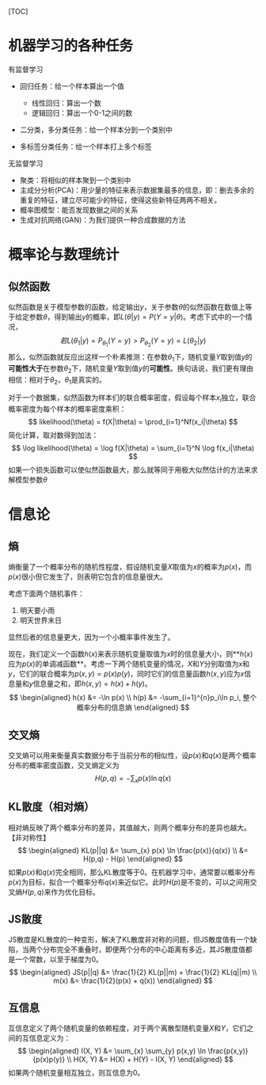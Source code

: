 [TOC]

# 机器学习的各种任务

有监督学习

- 回归任务：给一个样本算出一个值
  - 线性回归：算出一个数
  - 逻辑回归：算出一个0-1之间的数

- 二分类，多分类任务：给一个样本分到一个类别中
- 多标签分类任务：给一个样本打上多个标签

无监督学习

- 聚类：将相似的样本聚到一个类别中
- 主成分分析(PCA)：用少量的特征来表示数据集最多的信息，即：删去多余的重复的特征，建立尽可能少的特征，使得这些新特征两两不相关。
- 概率图模型：能否发现数据之间的关系
- 生成对抗网络(GAN)：为我们提供一种合成数据的方法

# 概率论与数理统计

## 似然函数

似然函数是关于模型参数的函数，给定输出$y$，关于参数$\theta$的似然函数在数值上等于给定参数$\theta$，得到输出$y$的概率，即$L{ \left(\theta \left|y \right. \right) }=P{ \left(Y=y|\theta \right) }$。考虑下式中的一个情况，
$$
若L(\theta_1|y) = P_{\theta_1}(Y=y) > P_{\theta_2}(Y=y) = L(\theta_2|y)
$$
那么，似然函数就反应出这样一个朴素推测：在参数$\theta_1$下，随机变量$Y$取到值$y$的**可能性大于**在参数$\theta_2$下，随机变量$Y$取到值$y$的**可能性**。换句话说，我们更有理由相信：相对于$\theta_2$，$\theta_1$是真实的。

对于一个数据集，似然函数为样本们的联合概率密度，假设每个样本$x_i$独立，联合概率密度为每个样本的概率密度乘积：
$$
likelihood(\theta) = f(X|\theta) = \prod_{i=1}^Nf(x_i|\theta)
$$
简化计算，取对数得到加法：
$$
\log likelihood(\theta) = \log f(X|\theta) = \sum_{i=1}^N \log f(x_i|\theta)
$$
如果一个损失函数可以使似然函数最大，那么就等同于用极大似然估计的方法来求解模型参数$\theta$

# 信息论

## 熵

熵衡量了一个概率分布的随机性程度，假设随机变量$X$取值为$x$的概率为$p(x)$，而$p(x)$很小但它发生了，则表明它包含的信息量很大。

考虑下面两个随机事件：

1. 明天要小雨
2. 明天世界末日

显然后者的信息量更大，因为一个小概率事件发生了。

现在，我们定义一个函数$h(x)$来表示随机变量取值为$x$时的信息量大小，则**$h(x)$应为$p(x)$的单调减函数**。考虑一下两个随机变量的情况，$X$和$Y$分别取值为$x$和$y$，它们的联合概率为$p(x, y) = p(x)p(y)$，同时它们的信息量函数$h(x,y)$应为$x$信息量和$y$信息量之和，即$h(x,y) = h(x) + h(y)$。
$$
\begin{aligned}
h(x) &= -\ln p(x) \\
h(p) &= -\sum_{i=1}^{n}p_i\ln p_i, 整个概率分布的信息熵
\end{aligned}
$$

## 交叉熵

交叉熵可以用来衡量真实数据分布于当前分布的相似性，设$p(x)$和$q(x)$是两个概率分布的概率密度函数，交叉熵定义为
$$
H(p, q) = - \sum_{x}p(x)\ln q(x)
$$

## KL散度（相对熵）

相对熵反映了两个概率分布的差异，其值越大，则两个概率分布的差异也越大。【非对称性】
$$
\begin{aligned}
KL(p||q) &= \sum_{x} p(x) \ln \frac{p(x)}{q(x)} \\
&= H(p,q) - H(p)
\end{aligned}
$$
如果$p(x)$和$q(x)$完全相同，那么KL散度等于0。在机器学习中，通常要以概率分布$p(x)$为目标，拟合一个概率分布$q(x)$来近似它。此时$H(p)$是不变的，可以之间用交叉熵$H(p,q)$来作为优化目标。

## JS散度

JS散度是KL散度的一种变形，解决了KL散度非对称的问题，但JS散度值有一个缺陷，当两个分布完全不重叠时，即便两个分布的中心距离有多近，其JS散度值都是一个常数，以至于梯度为0。
$$
\begin{aligned}
JS(p||q) &= \frac{1}{2} KL(p||m) + \frac{1}{2} KL(q||m) \\
m(x) &= \frac{1}{2}(p(x) + q(x))
\end{aligned}
$$

## 互信息

互信息定义了两个随机变量的依赖程度，对于两个离散型随机变量$X$和$Y$，它们之间的互信息定义为：
$$
\begin{aligned}
I(X, Y) &= \sum_{x} \sum_{y} p(x,y) \ln \frac{p(x,y)}{p(x)p(y)} \\
H(X, Y) &= H(X) + H(Y) - I(X, Y)
\end{aligned}
$$
如果两个随机变量相互独立，则互信息为0。